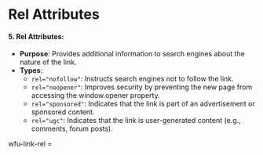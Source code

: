 # Rel Attributes



#### 5. **Rel Attributes:**

* **Purpose**: Provides additional information to search engines about the nature of the link.
* **Types**:
  * `rel="nofollow"`: Instructs search engines not to follow the link.
  * `rel="noopener"`: Improves security by preventing the new page from accessing the window.opener property.
  * `rel="sponsored"`: Indicates that the link is part of an advertisement or sponsored content.
  * `rel="ugc"`: Indicates that the link is user-generated content (e.g., comments, forum posts).

wfu-link-rel =&#x20;
